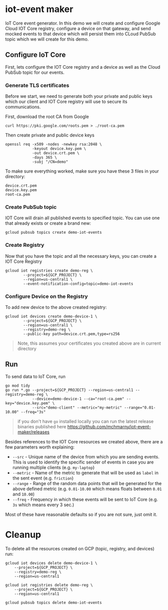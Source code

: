 # iot-event maker

IoT Core event generator. In this demo we will create and configure Google Cloud IOT Core registry, configure a device on that gateway, and send mocked events to that device which will persist them into CLoud PubSub topic which we will create for this demo.

## Configure IoT Core

First, lets configure the IOT Core registry and a device as well as the Cloud PubSub topic for our events.

### Generate TLS certificates

Before we start, we need to generate both your private and public keys which our client and IOT Core registry will use to secure its communications.

First, download the root CA from Google

```shell
curl https://pki.google.com/roots.pem > ./root-ca.pem
```

Then create private and public device keys

```shell
openssl req -x509 -nodes -newkey rsa:2048 \
            -keyout device.key.pem \
            -out device.crt.pem \
            -days 365 \
            -subj "/CN=demo"
```

To make sure everything worked, make sure you have these 3 files in your directory:

```shell
device.crt.pem
device.key.pem
root-ca.pem
```

### Create PubSub topic

IOT Core will drain all published events to specified topic. You can use one that already exists or create a brand new:

```shell
gcloud pubsub topics create demo-iot-events
```

### Create Registry

Now that you have the topic and all the necessary keys, you can create a IOT Core Registry

```shell
gcloud iot registries create demo-reg \
		--project=${GCP_PROJECT} \
		--region=us-central1 \
		--event-notification-config=topic=demo-iot-events
```

### Configure Device on the Registry

To add new device to the above created registry:

```shell
gcloud iot devices create demo-device-1 \
		--project=${GCP_PROJECT} \
		--region=us-central1 \
		--registry=demo-reg \
		--public-key path=device.crt.pem,type=rs256
```

> Note, this assumes your certificates you created above are in current directory

## Run

To send data to IoT Core, run

```shell
go mod tidy
go run *.go --project=${GCP_PROJECT} --region=us-central1 --registry=demo-reg \
			--device=demo-device-1 --ca="root-ca.pem" --key="device.key.pem" \
			--src="demo-client" --metric="my-metric" --range="0.01-10.00" --freq="3s"
```

> if you don't have `go` installed locally you can run the latest release binaries published here https://github.com/mchmarny/iot-event-maker/releases

Besides references to the IOT Core resources we created above, there are a few parameters worth explaining:

* `--src` - Unique name of the device from which you are sending events. This is used to identify the specific sender of events in case you are running multiple clients (e.g. `my-laptop`)
* `--metric` - Name of the metric to generate that will be used as `label` in the sent event (e.g. `friction`)
* `--range` - Range of the random data points that will be generated for the above defined metric (e.g. `0.01-10.00` which means floats between `0.01` and `10.00`)
* `--freq` - Frequency in which these events will be sent to IoT Core (e.g. `3s` which means every 3 sec.)

Most of these have reasonable defaults so if you are not sure, just omit it.


# Cleanup

To delete all the resources created on GCP (topic, registry, and devices) run:

```shell
gcloud iot devices delete demo-device-1 \
    --project=${GCP_PROJECT} \
    --registry=demo-reg \
    --region=us-central1

gcloud iot registries delete demo-reg \
    --project=${GCP_PROJECT} \
    --region=us-central1

gcloud pubsub topics delete demo-iot-events
```